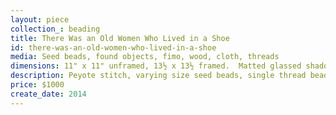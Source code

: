 ```yaml
---
layout: piece
collection_: beading
title: There Was an Old Women Who Lived in a Shoe
id: there-was-an-old-women-who-lived-in-a-shoe
media: Seed beads, found objects, fimo, wood, cloth, threads
dimensions: 11" x 11" unframed, 13½ x 13½ framed.  Matted glassed shadow box maple frame 2" deep.
description: Peyote stitch, varying size seed beads, single thread beading and texturing techniques.
price: $1000
create_date: 2014
---
```


